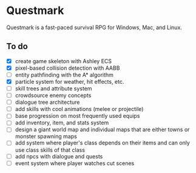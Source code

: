 # Questmark

Questmark is a fast-paced survival RPG for Windows, Mac, and Linux.

## To do

- [X] create game skeleton with Ashley ECS
- [X] pixel-based collision detection with AABB
- [ ] entity pathfinding with the A* algorithm
- [X] particle system for weather, hit effects, etc.
- [ ] skill trees and attribute system
- [ ] crowdsource enemy concepts
- [ ] dialogue tree architecture
- [ ] add skills with cool animations (melee or projectile)
- [ ] base progression on most frequently used equips
- [ ] add inventory, item, and stats system
- [ ] design a giant world map and individual maps that are either towns or monster spawning maps
- [ ] add system where player's class depends on their items and can only use class skills
of that class
- [ ] add npcs with dialogue and quests
- [ ] event system where player watches cut scenes
